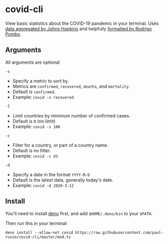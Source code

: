 # covid-cli

View basic statistics about the COVID-19 pandemic in your terminal. Uses [data aggregated by Johns Hopkins](https://github.com/CSSEGISandData/COVID-19) and helpfully [formatted by Rodrigo Pombo](https://github.com/pomber/covid19).

## Arguments

All arguments are optional

`-s`
- Specify a metric to sort by.
- Metrics are `confirmed`, `recovered`, `deaths`, and `mortality`.
- Default is `confirmed`.
- Example: `covid -s recovered`

`-l`
- Limit countries by minimum number of confirmed cases.
- Default is `0` (no limit)
- Example: `covid -s 100`

`-c`
- Filter for a country, or part of a country name.
- Default is no filter.
- Example: `covid -c US`

`-d`
- Specify a date in the format `YYYY-M-D`
- Default is the latest data, generally today's date.
- Example: `covid -d 2020-3-12`

## Install

You'll need to install [deno](https://deno.land/) first, and add `$HOME/.deno/bin` to your `$PATH`.

Then run this in your terminal:

```
deno install --allow-net covid https://raw.githubusercontent.com/paul-russo/covid-cli/master/mod.ts
```
